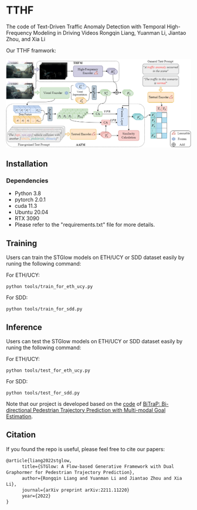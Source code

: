 # TTHF
The code of Text-Driven Traffic Anomaly Detection with Temporal High-Frequency Modeling in Driving Videos
Rongqin Liang, Yuanman Li, Jiantao Zhou, and Xia Li

Our TTHF framwork:

<img src="TTHF.png" width="1000">

## Installation
### Dependencies
 - Python 3.8
 - pytorch 2.0.1
 - cuda 11.3
 - Ubuntu 20.04
 - RTX 3090
 - Please refer to the "requirements.txt" file for more details.

## Training
Users can train the STGlow models on ETH/UCY or SDD dataset easily by runing the following command:

For ETH/UCY:
```
python tools/train_for_eth_ucy.py 
```

For SDD:
```
python tools/train_for_sdd.py 
```

## Inference 
Users can test the STGlow models on ETH/UCY or SDD dataset easily by runing the following command:

For ETH/UCY:
```
python tools/test_for_eth_ucy.py 
```

For SDD:
```
python tools/test_for_sdd.py 
```

Note that our project is developed based on the [code](https://github.com/umautobots/bidireaction-trajectory-prediction) of [BiTraP: Bi-directional Pedestrian Trajectory Prediction with Multi-modal Goal Estimation](https://arxiv.org/abs/2007.14558).

## Citation

If you found the repo is useful, please feel free to cite our papers:
```
@article{liang2022stglow,
      title={STGlow: A Flow-based Generative Framework with Dual Graphormer for Pedestrian Trajectory Prediction}, 
      author={Rongqin Liang and Yuanman Li and Jiantao Zhou and Xia Li},
      journal={arXiv preprint arXiv:2211.11220}
      year={2022}
}

```
